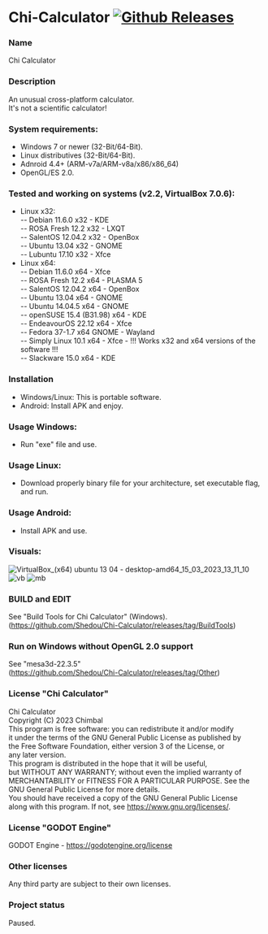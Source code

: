 # Chi-Calculator [![Github Releases](https://img.shields.io/github/downloads/Shedou/Chi-Calculator/total.svg)](https://github.com/Shedou/Chi-Calculator/releases)

### Name
Chi Calculator

### Description
An unusual cross-platform calculator.\
It's not a scientific calculator!

### System requirements:
- Windows 7 or newer (32-Bit/64-Bit).
- Linux distributives (32-Bit/64-Bit).
- Adnroid 4.4+ (ARM-v7a/ARM-v8a/x86/x86_64)
- OpenGL/ES 2.0.

### Tested and working on systems (v2.2, VirtualBox 7.0.6):
 - Linux x32:\
 -- Debian 11.6.0 x32 - KDE\
 -- ROSA Fresh 12.2 x32 - LXQT\
 -- SalentOS 12.04.2 x32 - OpenBox\
 -- Ubuntu 13.04 x32 - GNOME\
 -- Lubuntu 17.10 x32 - Xfce
 - Linux x64:\
 -- Debian 11.6.0 x64 - Xfce\
 -- ROSA Fresh 12.2 x64 - PLASMA 5\
 -- SalentOS 12.04.2 x64 - OpenBox\
 -- Ubuntu 13.04 x64 - GNOME\
 -- Ubuntu 14.04.5 x64 - GNOME\
 -- openSUSE 15.4 (B31.98) x64 - KDE\
 -- EndeavourOS 22.12 x64 - Xfce\
 -- Fedora 37-1.7 x64 GNOME - Wayland\
 -- Simply Linux 10.1 x64 - Xfce - !!! Works x32 and x64 versions of the software !!!\
 -- Slackware 15.0 x64 - KDE

### Installation
- Windows/Linux: This is portable software.
- Android: Install APK and enjoy.

### Usage Windows:
- Run "exe" file and use.

### Usage Linux:
- Download properly binary file for your architecture, set executable flag, and run.

### Usage Android:
- Install APK and use.

### Visuals:
![VirtualBox_(x64) ubuntu 13 04 - desktop-amd64_15_03_2023_13_11_10](https://user-images.githubusercontent.com/19572158/225266762-90005b49-b2a5-4238-a37b-ee9ccbd6d93f.png)
![vb](https://user-images.githubusercontent.com/19572158/225267127-debadd12-c517-4085-9809-23b73470334e.png)
![mb](https://user-images.githubusercontent.com/19572158/225269465-c70c97a8-fbae-42e9-9ec1-ec62e8d49aaf.JPG)

### BUILD and EDIT
See "Build Tools for Chi Calculator" (Windows).\
(https://github.com/Shedou/Chi-Calculator/releases/tag/BuildTools)

### Run on Windows without OpenGL 2.0 support
See "mesa3d-22.3.5"\
(https://github.com/Shedou/Chi-Calculator/releases/tag/Other)

### License "Chi Calculator"
Chi Calculator\
Copyright (C) 2023 Chimbal\
This program is free software: you can redistribute it and/or modify\
it under the terms of the GNU General Public License as published by\
the Free Software Foundation, either version 3 of the License, or\
any later version.\
This program is distributed in the hope that it will be useful,\
but WITHOUT ANY WARRANTY; without even the implied warranty of\
MERCHANTABILITY or FITNESS FOR A PARTICULAR PURPOSE.  See the\
GNU General Public License for more details.\
You should have received a copy of the GNU General Public License\
along with this program.  If not, see https://www.gnu.org/licenses/.

### License "GODOT Engine"
GODOT Engine - https://godotengine.org/license

### Other licenses
Any third party are subject to their own licenses.

### Project status
Paused.
